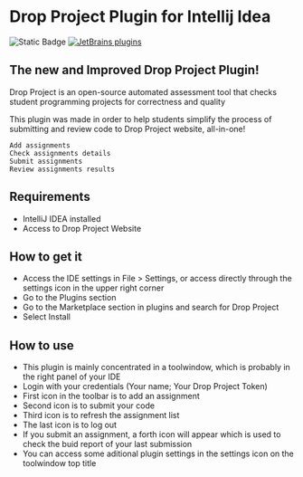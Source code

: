 # Drop Project Plugin for Intellij Idea

![[Static Badge](https://img.shields.io/badge/version-v0.9.2-blue)](https://img.shields.io/badge/version-v0.9.2-blue)
[![JetBrains plugins](https://img.shields.io/jetbrains/plugin/d/21870-drop-project)](https://img.shields.io/jetbrains/plugin/d/21870-drop-project)

## The new and Improved Drop Project Plugin!

Drop Project is an open-source automated assessment tool that checks student programming projects for correctness and quality

This plugin was made in order to help students simplify the process of submitting and review code to Drop Project website, all-in-one!

    Add assignments
    Check assignments details
    Submit assignments
    Review assignments results

## Requirements

* IntelliJ IDEA installed
* Access to Drop Project Website

## How to get it
* Access the IDE settings in File > Settings, or access directly through the settings icon in the upper right corner
* Go to the Plugins section
* Go to the Marketplace section in plugins and search for Drop Project
* Select Install

## How to use
* This plugin is mainly concentrated in a toolwindow, which is probably in the right panel of your IDE
* Login with your credentials (Your name; Your Drop Project Token)
* First icon in the toolbar is to add an assignment
* Second icon is to submit your code
* Third icon is to refresh the assignment list
* The last icon is to log out
* If you submit an assignment, a forth icon will appear which is used to check the buid report of your last submission
* You can access some aditional plugin settings in the settings icon on the toolwindow top title
